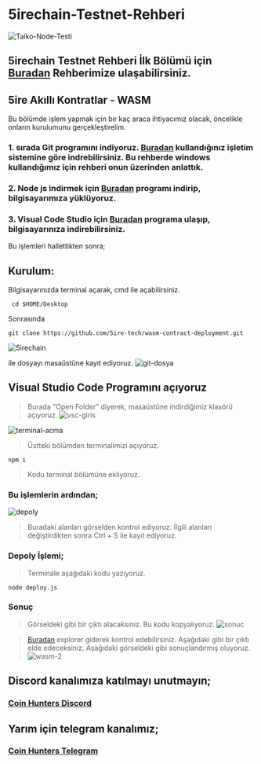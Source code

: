 # 5irechain-Testnet-Rehberi

![Taiko-Node-Testi](https://coinhunterstr.com/wp-content/uploads/2023/02/5irechaim-testnet-rehberi-850x478.webp)


  ## 5irechain Testnet Rehberi İlk Bölümü için [Buradan](https://coinhunterstr.com/5ire-chain-testnet-rehberi/) Rehberimize ulaşabilirsiniz.
 
 
## 5ire Akıllı Kontratlar - WASM

Bu bölümde işlem yapmak için bir kaç araca ihtiyacımız olacak, öncelikle onların kurulumunu gerçekleştirelim.
### 1. sırada Git programını indiyoruz. [Buradan](https://git-scm.com/downloads) kullandığınız işletim sistemine göre indrebilirsiniz. Bu rehberde windows kullandığımız için rehberi onun üzerinden anlattık.
### 2. Node js indirmek için [Buradan](https://nodejs.org/en/download/) programı indirip, bilgisayarımıza yüklüyoruz.
### 3. Visual Code Studio için [Buradan](https://code.visualstudio.com/download) programa ulaşıp, bilgisayarınıza indirebilirsiniz.

Bu işlemleri hallettikten sonra;

## Kurulum:

Bilgisayarınızda terminal açarak, cmd ile açabilirsiniz.

```
 cd $HOME/Desktop
```
Sonrasında

```
git clone https://github.com/5ire-tech/wasm-contract-deployment.git

```
![5irechain](https://user-images.githubusercontent.com/111747226/219133025-a641e400-545b-4848-b993-ef2faf3b869e.png)


ile dosyayı masaüstüne kayıt ediyoruz.
![git-dosya](https://user-images.githubusercontent.com/111747226/219133632-070f256d-50c7-4637-aead-9f4ad250c6e3.png)


## Visual Studio Code Programını açıyoruz
> Burada "Open Folder" diyerek, masaüstüne indirdiğimiz klasörü açıyoruz.
![vsc-giris](https://user-images.githubusercontent.com/111747226/219134694-434092ba-6dc8-4792-be3f-fb563cbf9737.png)

![terminal-acma](https://user-images.githubusercontent.com/111747226/219135954-28a8d14d-8d81-4b3e-9d5c-a9608596afd2.png)
> Üstteki bölümden terminalimizi açıyoruz.

```
npm i

```
> Kodu terminal bölümüne ekliyoruz.

### Bu işlemlerin ardından;
![depoly](https://user-images.githubusercontent.com/111747226/219136179-8835eab6-5e56-4c2a-aff1-5956f70097a6.png)
> Buradaki alanları görselden kontrol ediyoruz. İlgili alanları değiştirdikten sonra Ctrl + S ile kayıt ediyoruz.


### Depoly İşlemi;
>Terminale aşağıdaki kodu yazıyoruz.
```
node deploy.js

```
### Sonuç
> Görseldeki gibi bir çıktı alacaksınız. Bu kodu kopyalıyoruz.
![sonuc](https://user-images.githubusercontent.com/111747226/219136756-6a5b359e-02ce-4db6-8bc4-624f5ad73ca9.png)

> [Buradan](https://explorer.5ire.network/) explorer giderek kontrol edebilirsiniz. Aşağıdaki gibi bir çıktı elde edeceksiniz. Aşağıdaki görseldeki gibi sonuçlandırmış oluyoruz.
![wasm-2](https://user-images.githubusercontent.com/111747226/219138326-804ceb73-8654-46b8-9ef1-a5f614d935db.png)

##  Discord kanalımıza katılmayı unutmayın;
### [Coin Hunters Discord](https://discord.gg/TNDcT4UnB7)

## Yarım için telegram kanalımız;
### [Coin Hunters Telegram](https://t.me/CoinHuntersTR)
